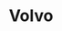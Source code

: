---
title: Volvo
crosslinks:
- youtubefactsbot
- u_imguralbumbot
- cars
- MassdropBot
- sweden
- livven
- namethatcar
- bicycling
- help
- Cartalk
- beetlejuicing
- nonononoyes
- denverautoenthusiasts
- panda
- RatRod
- vandweller
- ynab
- whatcarshouldIbuy
- ems
- AutoDetailing
---